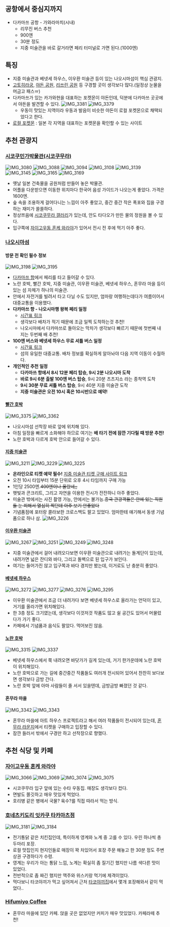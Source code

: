 ## 공항에서 중심지까지
- 다카마쓰 공항 - 가와라마치(시내)
  - 리무진 버스 추천
  - 900엔
  - 30분 정도
  - 지중 미술관을 바로 갈거라면 페리 터미널로 가면 된다.(1000엔)

## 특징
- 지중 미술관과 베넷세 하우스, 이우환 미술관 등이 있는 나오시마섬이 핵심 관광지.
- [고토히라궁](https://maps.app.goo.gl/MMfHEtPsz3NaYbxs9), [야돈 공원](https://maps.app.goo.gl/CpXKhS1DC8B8qW2VA), 
[리쓰린 공원](https://maps.app.goo.gl/hnBfMgmeRBEnc9QC9) 등 구경할 곳이 생각보다 많다.(일정상 눈물을 머금고 패스ㅠ)
- 다카마쓰가 있는 카가와현을 대표하는 포켓몬이 야돈인데, 덕분에 다카마쓰 곳곳에서 야돈을 발견할 수 있다.
  ![IMG_3381](https://github.com/user-attachments/assets/86458c4f-8ac5-400a-a381-26abebdaf81d)
  ![IMG_3379](https://github.com/user-attachments/assets/82ae5f27-f31b-42e7-bf37-e6f154e30e0c)
  - 우동이 맛있는 지역이라 우동과 발음이 비슷한 야돈이 로컬 포켓몬으로 채택되었다고 한다.
- [로컬 포켓몬](https://local.pokemon.jp/ko/) : 일본 각 지역을 대표하는 포켓몬을 확인할 수 있는 사이트

## 추천 관광지

### [시코쿠민가박물관(시코쿠무라)](https://maps.app.goo.gl/DNezQqy5WQdat3wE8)
![IMG_3080](https://github.com/user-attachments/assets/99297ae5-a5fa-4c64-a7af-02fc30464202)
![IMG_3088](https://github.com/user-attachments/assets/942117cd-8b39-4398-ab0f-776e30e71dfd)
![IMG_3094](https://github.com/user-attachments/assets/214bd35d-3c97-4d98-a3fb-c005f5588973)
![IMG_3108](https://github.com/user-attachments/assets/1fffa7ef-a0da-426f-9d4e-e97a6a88ba5f)
![IMG_3139](https://github.com/user-attachments/assets/ec838a72-83b6-49c3-ada9-4897a4a18ef3)
![IMG_3145](https://github.com/user-attachments/assets/30b87733-3f19-44d5-8a51-07d3bfd3b124)
![IMG_3165](https://github.com/user-attachments/assets/117170ca-fe5d-4f85-8c3c-c6cfbc7ecd45)
![IMG_3169](https://github.com/user-attachments/assets/a0b215a5-79fe-4df8-86b9-fcdfa53c4d57)
- 옛날 일본 건축물을 공원처럼 만들어 놓은 박물관.
- 어플을 다운받으면 이동한 위치마다 한국어 음성 가이드가 나오는게 좋았다. 가격은 1600엔.
- 숲 속을 조용하게 걸어다니는 느낌이 아주 좋았고, 중간 중간 작은 폭포와 집을 구경하는 재미가 쏠쏠하다.
- 정상쯔음에 [시코쿠무라 갤러리](https://maps.app.goo.gl/x2Jh9bN12c8aeHis8)가 있는데, 안도 타다오가 만든 물의 정원을 볼 수 있다.
- 입구쪽에 [자이고우동 혼케 와라야](https://maps.app.goo.gl/AuKFwA3eAPQCcbRi8)가 있어서 전시 전 후에 먹기 아주 좋다.

### [나오시마섬](https://naoshima.net/)
#### 방문 전 확인 필수 정보
![IMG_3198](https://github.com/user-attachments/assets/94363871-ea10-4778-a688-d3dbd1e66454)
![IMG_3195](https://github.com/user-attachments/assets/c97741be-5a77-479a-af6a-236448f63e90)
- [다카마쓰 항]((https://maps.app.goo.gl/FNwwV1sXHJ9FW1Rh7))에서 페리를 타고 들어갈 수 있다.
- 노란 호박, 빨간 호박, 지중 미술관, 이우환 미술관, 베넷세 하우스, 혼무라 마을 등이 있는 섬 자체가 하나의 미술관.
- 안에서 자전거를 빌려서 타고 다닐 수도 있지만, 엄마랑 여행하는데다가 여름이어서 대중교통을 이용했다.
- **다카마쓰 항 - 나오시마행 왕복 페리 일정**
  - [시간표 링크](https://www.shikokukisen.com/instant/#route01)
  - 생각보다 배차가 적기 때문에 조금 일찍 도착하는것 추천!
  - 나오시마에서 다카마쓰로 돌아오는 막차가 생각보다 빠르기 때문에 첫번째 내지는 두번째 배 추천!
- **100엔 버스와 베넷세 하우스 무료 셔틀 버스 일정**
  - [시간표 링크](https://naoshima.net/wp-content/uploads/2021/12/4563647f03e0ac43f54a265e4a42cad2.pdf)
  - 섬의 유일한 대중교통. 배차 정보를 확실하게 알아놔야 다음 지역 이동이 수월하다.
- **개인적인 추천 일정**
  - **다카마쓰 항에서 8시 12분 페리 탑승, 9시 2분 나오시마 도착**
  - **바로 9시 6분 출발 100엔 버스 탑승**, 9시 20분 츠츠지소 라는 종착역 도착
  - **9시 30분 무료 셔틀 버스 탑승**, 9시 40분 지중 미술관 도착
  - **지중 미술관은 오전 10시 혹은 10시반으로 예약!**

#### [빨간 호박](https://maps.app.goo.gl/Xw53nYFGz9w2HRta9)
![IMG_3375](https://github.com/user-attachments/assets/6259d356-8925-4fce-a7de-eefab9deb4af)
![IMG_3362](https://github.com/user-attachments/assets/65a19eb3-502f-48f7-ae44-75ea5a103b35)
- 나오시마섬 선착장 바로 앞에 위치해 있다.
- 아침 일정을 빠르게 소화해야 하므로 여기는 **배 타기 전에 잠깐 기다릴 때 방문 추천!**
- 노란 호박과 다르게 호박 안으로 들어갈 수 있다.

#### [지중 미술관](https://maps.app.goo.gl/GGprvPYKpsEhrHkw7)
![IMG_3211](https://github.com/user-attachments/assets/4122ce43-eeef-4dab-ad2a-b4b796c2a0a2)
![IMG_3229](https://github.com/user-attachments/assets/00233301-77c0-4190-8fb3-5c91d054f447)
![IMG_3225](https://github.com/user-attachments/assets/181a622d-1af5-4dfb-a4c8-40d9be2777d1)
- **온라인으로 티켓 예약 필수!** [지중 미술관 티켓 구매 사이트 링크](https://benesse-artsite.eventos.tokyo/web/portal/797/event/8483/module/booth/239565/176695)
- 오전 10시 타임부터 15분 단위로 오후 4시 타임까지 구매 가능
- 1인당 2500엔.~~400엔이나 올랐네;;~~
- 햇빛과 콘크리트, 그리고 자연을 이용한 전시가 잔잔하니 아주 좋았다.
- 미술관 밖에서는 사진 촬영 가능, 안에서는 불가능.~~중국 관광객들은 안에 있는 직원들 눈 피해서 열심히 찍던데 아주 보기 안좋았다~~
- 기념품점에 포터랑 콜라보한 크로스백도 팔고 있었다. 엄마한테 얘기해서 동생 기념품으로 하나 삼.
  ![IMG_3226](https://github.com/user-attachments/assets/04ed2522-9f55-476e-8cc7-1bf1a699dfd1)

#### [이우환 미술관](https://maps.app.goo.gl/ANexwNEEbarejkPJ9)
![IMG_3267](https://github.com/user-attachments/assets/4dc62b00-386a-419b-98b1-55d86573ef8f)
![IMG_3251](https://github.com/user-attachments/assets/39ea6883-ef6e-4b68-9770-770be04c288b)
![IMG_3249](https://github.com/user-attachments/assets/76b0539b-4e1f-4c82-a16d-17aaa6ec17bc)
![IMG_3248](https://github.com/user-attachments/assets/1140004e-553a-4840-b29b-c6eabf87df85)
- 지중 미술관에서 걸어 내려오다보면 이우환 미술관으로 내려가는 돌계단이 있는데, 내려가면 넓은 잔디와 바다, 그리고 돌벽으로 된 입구가 보인다.
- 여기는 들어가진 않고 입구쪽과 바다 경치만 봤는데, 이거로도 난 충분히 좋았다.

#### [베넷세 하우스](https://maps.app.goo.gl/sqmKUnwizZhccamCA)
![IMG_3272](https://github.com/user-attachments/assets/fd87b617-8720-4140-8f2c-c610b5bf48cc)
![IMG_3277](https://github.com/user-attachments/assets/7e45251a-5d5a-46d3-881f-b53e348360d3)
![IMG_3276](https://github.com/user-attachments/assets/e670f1d2-0443-4362-823e-7446c2bf3b8f)
![IMG_3295](https://github.com/user-attachments/assets/5a81fbe9-8b19-4a6f-b273-5ad62c3a1678)
- 이우환 미술관에서 조금 더 내려가다 보면 베넷세 하우스로 올라가는 언덕이 있고, 거기를 올라가면 위치해있다.
- 한 3층 정도 크기였는데, 생각보다 이것저것 작품도 많고 쉴 공간도 있어서 머물렀다가 가기 좋다.
- 카페에서 기념품과 음식도 팔았다. 먹어보진 않음.

#### [노란 호박](https://maps.app.goo.gl/4Yt5N5bRBTHTAZnB7)
![IMG_3315](https://github.com/user-attachments/assets/16941c98-e128-4d6d-8f46-aa02cb25c062)
![IMG_3337](https://github.com/user-attachments/assets/b511b5a1-435a-45e7-bd79-a21b00280ad0)
- 베넷세 하우스에서 쭉 내려오면 바닷가가 길게 있는데, 거기 한가운데에 노란 호박이 위치해있다.
- 노란 호박으로 가는 길에 중간중간 작품들도 여러개 전시되어 있어서 찬찬히 보다보면 생각보다 금방 간다.
- 노란 호박 앞에 아마 사람들이 줄 서서 있을텐데, 금방금방 빠졌던 것 같다.

#### 혼무라 마을
![IMG_3342](https://github.com/user-attachments/assets/7acfcbd8-5780-496f-b4c5-19c3f048ab05)
![IMG_3343](https://github.com/user-attachments/assets/e8285ba2-5acb-41ec-9e52-f991e5ab3e98)
- 혼무라 마을에 아트 하우스 프로젝트라고 해서 여러 작품들이 전시되어 있는데, [혼무라 라운지](https://maps.app.goo.gl/X2YKMJcmFie1sHHn9)에서 티켓을 구매하고 입장할 수 있다.
- 잠깐 들러서 밖에서 구경만 하고 선착장으로 향했다.

## 추천 식당 및 카페

### [자이고우동 혼케 와라야](https://maps.app.goo.gl/AuKFwA3eAPQCcbRi8)
![IMG_3066](https://github.com/user-attachments/assets/cd90be1e-32f8-494a-a4bd-bd91d6065648)
![IMG_3069](https://github.com/user-attachments/assets/b29966ba-1994-40ca-9fae-fe1ae22d6e1b)
![IMG_3074](https://github.com/user-attachments/assets/83ced4b0-dad0-4946-baa9-da0d5ce24601)
![IMG_3075](https://github.com/user-attachments/assets/06a88d37-841e-4c73-a8f0-db15f5db18e2)
- 시코쿠무라 입구 앞에 있는 수타 우동집. 매장도 생각보다 컸다.
- 면발도 쫄깃하고 매우 맛있게 먹었다.
- 호리병 같은 병에서 국물? 육수?를 직접 따라서 먹는 방식.

### [호네츠키도리 잇카쿠 타카마츠점](https://maps.app.goo.gl/TBtmxXxLHoKoHM4N8)
![IMG_3181](https://github.com/user-attachments/assets/1e4f007e-c8a8-47e5-a35b-a3866d310c24)
![IMG_3184](https://github.com/user-attachments/assets/43a5001a-b3b0-44f7-8178-74ae320eb02e)
- 전기통닭 같은 치킨집인데, 특이하게 영계와 노계 중 고를 수 있다. 우린 하나씩 총 두마리 포장.
- 로컬 맛집인지 현지인들로 매장이 꽉 차있어서 포장 주문 해놓고 한 30분 정도 주변 상권 구경하다가 수령.
- 영계는 우리가 아는 통닭 느낌, 노계는 확실히 좀 질기긴 했지만 나름 색다른 맛이 있었다.
- 전반적으로 좀 짜긴 했지만 맥주와 위스키랑 먹기에 제격이었다.
- 먹다보니 타코야끼가 먹고 싶어져서 근처 [타코야끼집](https://maps.app.goo.gl/JHCu14PFYRjV5JQT7)에서 몇개 포장해와서 같이 먹었다..

### [Hifumiyo Coffee](https://maps.app.goo.gl/PuDL6h5jszwemhSG8)
- 혼무라 마을에 있던 카페. 앉을 곳은 없었지만 커피가 매우 맛있었다. 카페라떼 추천!